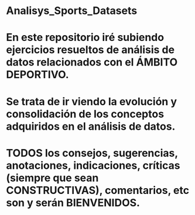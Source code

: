 # Analisys_Sports_Datasets
# En este repositorio iré subiendo ejercicios resueltos de análisis de datos relacionados con el ÁMBITO DEPORTIVO.
# Se trata de ir viendo la evolución y consolidación de los conceptos adquiridos en el análisis de datos.
# TODOS los consejos, sugerencias, anotaciones, indicaciones, críticas (siempre que sean CONSTRUCTIVAS), comentarios, etc son y serán BIENVENIDOS.

